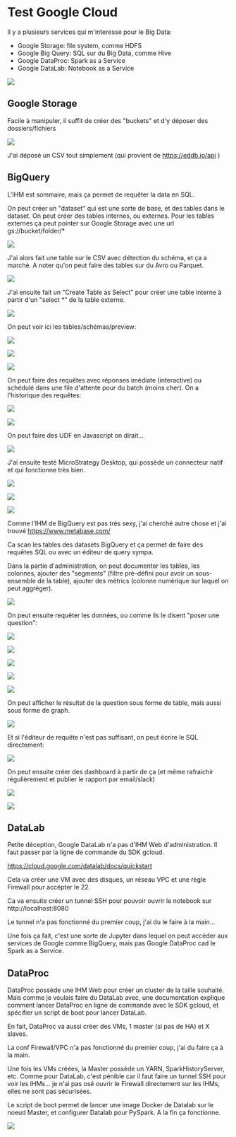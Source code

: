 # Test Google Cloud

Il y a plusieurs services qui m'interesse pour le Big Data:

* Google Storage: file system, comme HDFS
* Google Big Query: SQL sur du Big Data, comme Hive
* Google DataProc: Spark as a Service
* Google DataLab: Notebook as a Service

![](img/Menu.png)


## Google Storage

Facile à manipuler, il suffit de créer des "buckets" et d'y déposer des dossiers/fichiers

![](img/Buckets.png)

J'ai déposé un CSV tout simplement (qui provient de https://eddb.io/api )

## BigQuery

L'IHM est sommaire, mais ça permet de requêter la data en SQL.

On peut créer un "dataset" qui est une sorte de base, et des tables dans le dataset.
On peut créer des tables internes, ou externes. Pour les tables externes ça peut pointer sur Google Storage avec une url gs://bucket/folder/*

![](img/BigQuery_Create_Table.png)

J'ai alors fait une table sur le CSV avec détection du schéma, et ça a marché.
A noter qu'on peut faire des tables sur du Avro ou Parquet.

![](img/BigQuery_Format.png)

J'ai ensuite fait un "Create Table as Select" pour créer une table interne à partir d'un "select \*" de la table externe.

![](img/BigQuery_CTAS.png)

On peut voir ici les tables/schémas/preview:

![](img/BigQuery_Table.png)

![](img/BigQuery_Schema.png)

![](img/BigQuery_preview.png)

On peut faire des requêtes avec réponses imédiate (interactive) ou schédulé dans une file d'attente pour du batch (moins cher).
On a l'historique des requêtes:

![](img/BigQuery_query.png)

![](img/BigQuery_query_details.png)

On peut faire des UDF en Javascript on dirait...

![](img/BigQuery_UDF.png)

J'ai ensuite testé MicroStrategy Desktop, qui possède un connecteur natif et qui fonctionne très bien.

![](img/Microstrategy_BigQuery.png)

![](img/Microstrategy_Preview.png)

![](img/Microstrategy_Dashboard.png)

Comme l'IHM de BigQuery est pas très sexy, j'ai cherché autre chose et j'ai trouvé https://www.metabase.com/

Ca scan les tables des datasets BigQuery et ça permet de faire des requêtes SQL ou avec un éditeur de query sympa.

Dans la partie d'administration, on peut documenter les tables, les colonnes, ajouter des "segments" (filtre pré-défini pour avoir un sous-ensemble de la table), ajouter des métrics (colonne numérique sur laquel on peut aggréger).

![](img/Metabase_Schema.png)

On peut ensuite requêter les données, ou comme ils le disent "poser une question":

![](img/Metabase_Tables.png)

![](img/Metabase_Table.png)

![](img/Metabase_Table_questions.png)

![](img/Metabase_Table_preview.png)

![](img/Metabase_Table_Questions.png)

On peut afficher le résultat de la question sous forme de table, mais aussi sous forme de graph.

![](img/Metabase_Interactive.png)

Et si l'éditeur de requête n'est pas suffisant, on peut écrire le SQL directement:

![](img/Metabase_Query_SQL.png)

On peut ensuite créer des dashboard à partir de ça (et même rafraichir régulièrement et publier le rapport par email/slack)

![](img/Metabase_Dashboard.png)

![](img/Metabase_Dashboard_Edit.png)

## DataLab

Petite déception, Google DataLab n'a pas d'IHM Web d'administration. Il faut passer par la ligne de commande du SDK gcloud.

https://cloud.google.com/datalab/docs/quickstart

Cela va créer une VM avec des disques, un réseau VPC et une règle Firewall pour accépter le 22.

Ca va ensuite créer un tunnel SSH pour pouvoir ouvrir le notebook sur http://localhost:8080

Le tunnel n'a pas fonctionné du premier coup, j'ai du le faire à la main...

Une fois ça fait, c'est une sorte de Jupyter dans lequel on peut accéder aux services de Google comme BigQuery, mais pas Google DataProc cad le Spark as a Service.

## DataProc

DataProc possède une IHM Web pour créer un cluster de la taille souhaité. Mais comme je voulais faire du DataLab avec, une documentation explique comment lancer DataProc en ligne de commande avec le SDK gcloud, et spécifier un script de boot pour lancer DataLab.

En fait, DataProc va aussi créer des VMs, 1 master (si pas de HA) et X slaves.


La conf Firewall/VPC n'a pas fonctionné du premier coup, j'ai du faire ça à la main.

Une fois les VMs créées, la Master possède un YARN, SparkHistoryServer, etc. Comme pour DataLab, c'est pénible car il faut faire un tunnel SSH pour voir les IHMs... je n'ai pas osé ouvrir le Firewall directement sur les IHMs, elles ne sont pas sécurisées.

Le script de boot permet de lancer une image Docker de Datalab sur le noeud Master, et configurer Datalab pour PySpark. A la fin ça fonctionne.

![](img/Datalab.png)











